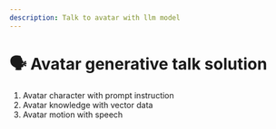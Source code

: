 ```yaml
---
description: Talk to avatar with llm model
---
```


# 🗣 Avatar generative talk solution

1. Avatar character with prompt instruction
2. Avatar knowledge with vector data
3. Avatar motion with speech
